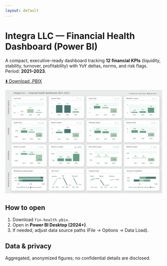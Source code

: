 ```yaml
---
layout: default
---
```


# Integra LLC — Financial Health Dashboard (Power BI)

A compact, executive-ready dashboard tracking **12 financial KPIs** (liquidity, stability, turnover, profitability) with YoY deltas, norms, and risk flags. Period: **2021–2023**.

[⬇️ Download .PBIX](https://github.com/IrinaTok11/fin-health-pbi/raw/main/fin-health.pbix)

![Dashboard overview](cover.png)

## How to open
1. Download `fin-health.pbix`.
2. Open in **Power BI Desktop (2024+)**.
3. If needed, adjust data source paths (File → Options → Data Load).

## Data & privacy
Aggregated, anonymized figures; no confidential details are disclosed.
